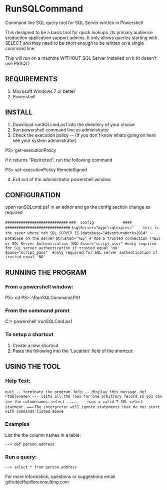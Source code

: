 # RunSQLCommand
Command line SQL query tool for SQL Server written in Powershell

This designed to be a basic tool for quick lookups. Its primary audience sroduction application support admins.
It only allows queries starting with SELECT  and they need to be short enough to be written on a single command line.


This will run on a machine WITHOUT SQL Server installed on it (it doesn't use PSSQL)

## REQUIREMENTS
1. Microsoft Windows 7 or better 
2. Powershell


## INSTALL
1. Download runSQLcmd.ps1 into the directory of your choice
2. Run powershell command line as administrator
3. Check the execution policy -- (If you don't know whats going on here see your system administrator)

PS> get-executionPolicy

if it returns "Restricted", run the following command

PS> set-executionPolicy RemoteSigned


4. Exit out of the administrator powershell window

## CONFIGURATION
open runSQLcmd.ps1 in an editor and go the config section change as required


`############################`
`###  config             ####`
`#############################`
`$sqlServer="mypc\sqlexpress" -- this is the sever where teh SQL SERVER IS`
`$database="AdventureWorks2014" -- Database on the server`
`$trusted="YES" # Use a trusted connection (YES) or SQL Server Authentication (NO)`
`$user="script_user" #only required for SQL server authentication if trusted equal 'NO'`
`$pass="script_pass"  #only required for SQL server authentication if trusted equal 'NO'`



## RUNNING THE PROGRAM

### From a powershell window:

PS> cd <full path the directory where you put the runSQLcmd.ps1>
PS> .\RunSQLCommand.PS1


### From the command promt

C:\> powershell  <full path to the directory where you put the runSQLcmd.ps1>\runSQLCmd.ps1

### To setup a shortcut
1. Create a new shortcut
2. Paste the following into the 'Location' field of the shortcut:

<the directory where you put the runSQLcmd.ps1>

## USING THE TOOL
### Help Text:

`quit -- terminate the program.`
`help -- display this message.`
`def <tablename> --- lists all the rows for one arbitrary record so you can see the columnnames.`
`select ..... -- runs a valid T-SQL select statment.`
`===`
`The interpreter will ignore statements that do not start with commands listed above `


### Examples

List the the column names in a table:

`--> def person.address`

### Run a query:

`--> select * from person.address`




For more information, questions or suggestions email github<AT>jeffspillerconsulting.com
